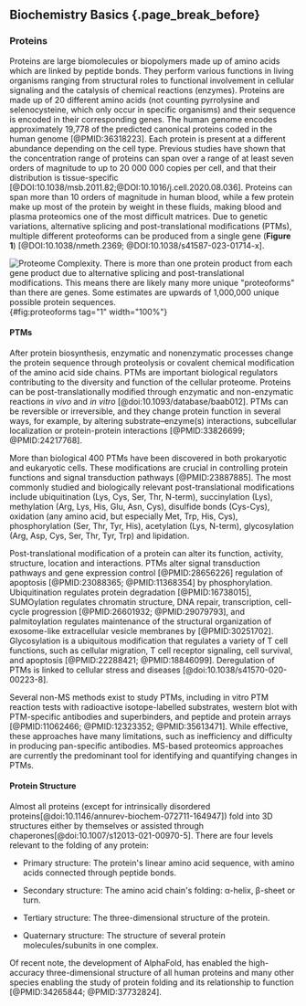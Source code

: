 ## Biochemistry Basics {.page_break_before}

### Proteins

Proteins are large biomolecules or biopolymers made up of amino acids which are linked by peptide bonds. 
They perform various functions in living organisms ranging from structural roles to functional involvement in cellular signaling and the catalysis of chemical reactions (enzymes). 
Proteins are made up of 20 different amino acids (not counting pyrrolysine and selenocysteine, which only occur in specific organisms) and their sequence is encoded in their corresponding genes.
The human genome encodes approximately 19,778 of the predicted canonical proteins coded in the human genome [@PMID:36318223].
Each protein is present at a different abundance depending on the cell type.
Previous studies have shown that the concentration range of proteins can span over a range of at least seven orders of magnitude to up to 20 000 000 copies per cell, and that their distribution is tissue-specific [@DOI:10.1038/msb.2011.82;@DOI:10.1016/j.cell.2020.08.036].
Proteins can span more than 10 orders of magnitude in human blood, while a few protein make up most of the protein by weight in these fluids, making blood and plasma proteomics one of the most difficult matrices. 
Due to genetic variations, alternative splicing and post-translational modifications (PTMs), multiple different proteoforms can be produced from a single gene (**Figure 1**) [@DOI:10.1038/nmeth.2369; @DOI:10.1038/s41587-023-01714-x]. 

![**Proteome Complexity.**
There is more than one protein product from each gene product due to alternative splicing and post-translational modifications. 
This means there are likely many more unique "proteoforms" than there are genes. 
Some estimates are upwards of 1,000,000 unique possible protein sequences.](images/intro-centralDogma-proteoforms.png){#fig:proteoforms tag="1" width="100%"}

#### PTMs

After protein biosynthesis, enzymatic and nonenzymatic processes change the protein sequence through proteolysis or covalent chemical modification of the amino acid side chains. 
PTMs are important biological regulators contributing to the diversity and function of the cellular proteome. 
Proteins can be post-translationally modified through enzymatic and non-enzymatic reactions _in vivo_ and _in vitro_ [@doi:10.1093/database/baab012]. 
PTMs can be reversible or irreversible, and they change protein function in several ways, for example, by altering substrate–enzyme(s) interactions, subcellular localization or protein-protein interactions [@PMID:33826699; @PMID:24217768]. 

More than biological 400 PTMs have been discovered in both prokaryotic and eukaryotic cells. 
These modifications are crucial in controlling protein functions and signal transduction pathways [@PMID:23887885]. 
The most commonly studied and biologically relevant post-translational modifications include ubiquitination (Lys, Cys, Ser, Thr, N-term), succinylation (Lys), methylation (Arg, Lys, His, Glu, Asn, Cys), disulfide bonds (Cys-Cys), oxidation (any amino acid, but especially Met, Trp, His, Cys), phosphorylation (Ser, Thr, Tyr, His), acetylation (Lys, N-term), glycosylation (Arg, Asp, Cys, Ser, Thr, Tyr, Trp) and lipidation.

Post-translational modification of a protein can alter its function, activity, structure, location and interactions. 
PTMs alter signal transduction pathways and gene expression control [@PMID:28656226] regulation of apoptosis [@PMID:23088365; @PMID:11368354] by phosphorylation. 
Ubiquitination regulates protein degradation [@PMID:16738015], SUMOylation regulates chromatin structure, DNA repair, transcription, cell-cycle progression [@PMID:26601932; @PMID:29079793], and palmitoylation regulates maintenance of the structural organization of exosome-like extracellular vesicle membranes by [@PMID:30251702]. 
Glycosylation is a ubiquitous modification that regulates a variety of T cell functions, such as cellular migration, T cell receptor signaling, cell survival, and apoptosis [@PMID:22288421; @PMID:18846099].
Deregulation of PTMs is linked to cellular stress and diseases [@doi:10.1038/s41570-020-00223-8].

Several non-MS methods exist to study PTMs, including in vitro PTM reaction tests with radioactive isotope-labelled substrates, western blot with PTM-specific antibodies and superbinders, and peptide and protein arrays [@PMID:11062466; @PMID:12323352; @PMID:35613471]. 
While effective, these approaches have many limitations, such as inefficiency and difficulty in producing pan-specific antibodies. 
MS-based proteomics approaches are currently the predominant tool for identifying and quantifying changes in PTMs. 

#### Protein Structure

Almost all proteins (except for intrinsically disordered proteins[@doi:10.1146/annurev-biochem-072711-164947]) fold into 3D structures either by themselves or assisted through chaperones[@doi:10.1007/s12013-021-00970-5]. 
There are four levels relevant to the folding of any protein: 

- Primary structure: 
The protein's linear amino acid sequence, with amino acids connected through peptide bonds.

- Secondary structure: 
The amino acid chain's folding: α-helix, β-sheet or turn.

- Tertiary structure: 
The three-dimensional structure of the protein. 

- Quaternary structure: 
The structure of several protein molecules/subunits in one complex.

Of recent note, the development of AlphaFold, has enabled the high-accuracy three-dimensional structure of all human proteins and many other species enabling the study of protein folding and its relationship to function [@PMID:34265844; @PMID:37732824].
